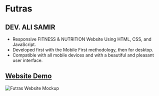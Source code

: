 # Futras

## DEV. ALI SAMIR

- Responsive FITNESS & NUTRITION Website Using HTML, CSS, and JavaScript.
- Developed first with the Mobile First methodology, then for desktop.
- Compatible with all mobile devices and with a beautiful and pleasant user interface.

## [Website Demo](https://alisamirali.github.io/Futras/)

![Futras Website Mockup](https://user-images.githubusercontent.com/62913154/182646687-68b2aee8-a6af-4c1a-b8a3-705e75b4b764.png)

